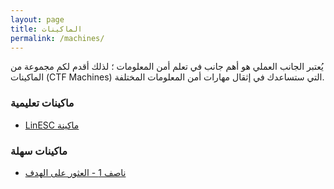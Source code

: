 ```yaml
---
layout: page
title: الماكينات
permalink: /machines/
---
```


يُعتبر الجانب العملي هو أهم جانب في تعلم أمن المعلومات ؛ لذلك أقدم لكم مجموعة من الماكينات (CTF Machines) التي ستساعدك في إثقال مهارات أمن المعلومات المختلفة.


### ماكينات تعليمية
- [LinESC ماكينة](/machines/educational/linesc)

### ماكينات سهلة
- [ناصف 1 - العثور على الهدف](/machines/easy/nasef1)
